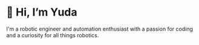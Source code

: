 # 👋 Hi, I’m Yuda
I'm a robotic engineer and automation enthusiast with a passion for coding and a curiosity for all things robotics.
<!---
yudarw/yudarw is a ✨ special ✨ repository because its `README.md` (this file) appears on your GitHub profile.
You can click the Preview link to take a look at your changes.
--->
